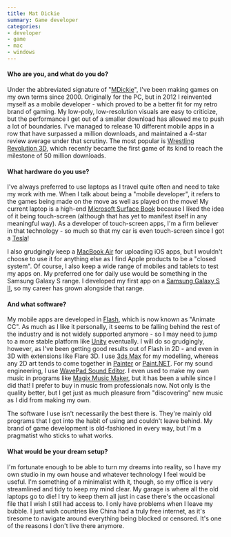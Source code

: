 ```yaml
---
title: Mat Dickie
summary: Game developer
categories:
- developer
- game
- mac
- windows
---
```


#### Who are you, and what do you do?

Under the abbreviated signature of "[MDickie](http://www.mdickie.com/ "Mat's website.")", I've been making games on my own terms since 2000. Originally for the PC, but in 2012 I reinvented myself as a mobile developer - which proved to be a better fit for my retro brand of gaming. My low-poly, low-resolution visuals are easy to criticize, but the performance I get out of a smaller download has allowed me to push a lot of boundaries. I've managed to release 10 different mobile apps in a row that have surpassed a million downloads, and maintained a 4-star review average under that scrutiny. The most popular is [Wrestling Revolution 3D][wrestling-revolution-3d-android], which recently became the first game of its kind to reach the milestone of 50 million downloads.

#### What hardware do you use?

I've always preferred to use laptops as I travel quite often and need to take my work with me. When I talk about being a "mobile developer", it refers to the games being made on the move as well as played on the move! My current laptop is a high-end [Microsoft Surface Book][surface-book] because I liked the idea of it being touch-screen (although that has yet to manifest itself in any meaningful way). As a developer of touch-screen apps, I'm a firm believer in that technology - so much so that my car is even touch-screen since I got a [Tesla][model-x]!

I also grudgingly keep a [MacBook Air][macbook-air] for uploading iOS apps, but I wouldn't choose to use it for anything else as I find Apple products to be a "closed system". Of course, I also keep a wide range of mobiles and tablets to test my apps on. My preferred one for daily use would be something in the Samsung Galaxy S range. I developed my first app on a [Samsung Galaxy S II][galaxy-s-ii], so my career has grown alongside that range.

#### And what software?

My mobile apps are developed in [Flash][], which is now known as "Animate CC". As much as I like it personally, it seems to be falling behind the rest of the industry and is not widely supported anymore - so I may need to jump to a more stable platform like [Unity][] eventually. I will do so grudgingly, however, as I've been getting good results out of Flash in 2D - and even in 3D with extensions like Flare 3D. I use [3ds Max][3ds-max] for my modelling, whereas any 2D art tends to come together in [Painter][] or [Paint.NET][]. For my sound engineering, I use [WavePad Sound Editor][wavepad]. I even used to make my own music in programs like [Magix Music Maker][music-maker], but it has been a while since I did that! I prefer to buy in music from professionals now. Not only is the quality better, but I get just as much pleasure from "discovering" new music as I did from making my own.

The software I use isn't necessarily the best there is. They're mainly old programs that I got into the habit of using and couldn't leave behind. My brand of game development is old-fashioned in every way, but I'm a pragmatist who sticks to what works.

#### What would be your dream setup?

I'm fortunate enough to be able to turn my dreams into reality, so I have my own studio in my own house and whatever technology I feel would be useful. I'm something of a minimalist with it, though, so my office is very streamlined and tidy to keep my mind clear. My garage is where all the old laptops go to die! I try to keep them all just in case there's the occasional file that I wish I still had access to. I only have problems when I leave my bubble. I just wish countries like China had a truly free internet, as it's tiresome to navigate around everything being blocked or censored. It's one of the reasons I don't live there anymore.

[galaxy-s-ii]: http://www.samsung.com/global/microsite/galaxys2/html/ "A smartphone."
[surface-book]: https://www.microsoft.com/en-us/surface/devices/surface-book/overview "A 13.5 inch laptop/tablet device."
[macbook-air]: https://www.apple.com/macbook-air/ "A very thin laptop."
[model-x]: https://en.wikipedia.org/wiki/Tesla_Model_X "An electric car."
[unity]: https://unity3d.com/unity/ "A cross-platform game development tool."
[3ds-max]: https://www.autodesk.com/products/3ds-max/overview "3D modelling and animation software."
[flash]: https://en.wikipedia.org/wiki/Adobe_Flash "A software and animation editor."
[music-maker]: https://en.wikipedia.org/wiki/Magix_Music_Maker "A digital music editor."
[painter]: https://www.painterartist.com/en/product/paint-program/ "Digital art software."
[paint.net]: https://www.getpaint.net/index.html "An image editor for Windows."
[wrestling-revolution-3d-android]: https://play.google.com/store/apps/details?id=air.WR3DFree "A wrestling game."
[wavepad]: http://www.nch.com.au/wavepad/index.html "Audio editing software for the Mac."
